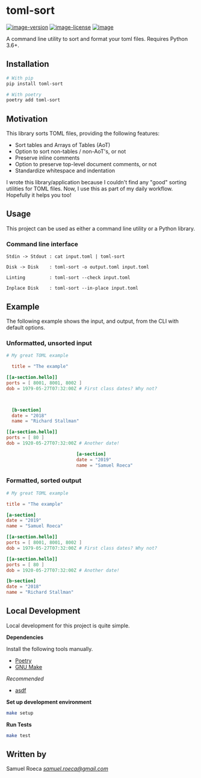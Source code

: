 # toml-sort

[![image-version](https://img.shields.io/pypi/v/toml-sort.svg)](https://python.org/pypi/toml-sort)
[![image-license](https://img.shields.io/pypi/l/toml-sort.svg)](https://python.org/pypi/toml-sort)
[![image](https://img.shields.io/pypi/pyversions/toml-sort.svg)](https://python.org/pypi/toml-sort)

A command line utility to sort and format your toml files. Requires Python 3.6+.

## Installation

```bash
# With pip
pip install toml-sort

# With poetry
poetry add toml-sort
```

## Motivation

 This library sorts TOML files, providing the following features:

* Sort tables and Arrays of Tables (AoT)
* Option to sort non-tables / non-AoT's, or not
* Preserve inline comments
* Option to preserve top-level document comments, or not
* Standardize whitespace and indentation

I wrote this library/application because I couldn't find any "good" sorting utilities for TOML files. Now, I use this as part of my daily workflow. Hopefully it helps you too!

## Usage

This project can be used as either a command line utility or a Python library.

### Command line interface

```text
Stdin -> Stdout : cat input.toml | toml-sort

Disk -> Disk    : toml-sort -o output.toml input.toml

Linting         : toml-sort --check input.toml

Inplace Disk    : toml-sort --in-place input.toml
```

## Example

The following example shows the input, and output, from the CLI with default options.

### Unformatted, unsorted input

```toml
# My great TOML example

  title = "The example"

[[a-section.hello]]
ports = [ 8001, 8001, 8002 ]
dob = 1979-05-27T07:32:00Z # First class dates? Why not?



  [b-section]
  date = "2018"
  name = "Richard Stallman"

[[a-section.hello]]
ports = [ 80 ]
dob = 1920-05-27T07:32:00Z # Another date!

                          [a-section]
                          date = "2019"
                          name = "Samuel Roeca"
```

### Formatted, sorted output

```toml
# My great TOML example

title = "The example"

[a-section]
date = "2019"
name = "Samuel Roeca"

[[a-section.hello]]
ports = [ 8001, 8001, 8002 ]
dob = 1979-05-27T07:32:00Z # First class dates? Why not?

[[a-section.hello]]
ports = [ 80 ]
dob = 1920-05-27T07:32:00Z # Another date!

[b-section]
date = "2018"
name = "Richard Stallman"
```

## Local Development

Local development for this project is quite simple.

**Dependencies**

Install the following tools manually.

* [Poetry](https://github.com/sdispater/poetry#installation)
* [GNU Make](https://www.gnu.org/software/make/)

*Recommended*

* [asdf](https://github.com/asdf-vm/asdf)

**Set up development environment**

```bash
make setup
```

**Run Tests**

```bash
make test
```

## Written by

Samuel Roeca *samuel.roeca@gmail.com*
